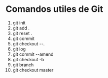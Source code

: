 # Comandos utiles de Git

1. git init
2. git add .
3. git reset . 
4. git commit  
5. git checkout --. 
6. git log  
7. git commit --amend  
8. git checkout -b 
9. git branch
10. git checkout master 
